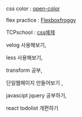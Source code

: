 css color : [open-color](https://yeun.github.io/open-color/)

flex practice : [Flexboxfroggy](http://flexboxfroggy.com/#ko)

TCPschool : [css예제](http://tcpschool.com/css/css3_module_shadows) 

velog 사용해보기,

less 사용해보기,

transform 공부,

단일웹페이지 만들어보기 , 

javascipt jquery 공부하기,

react todolist 개편하기
